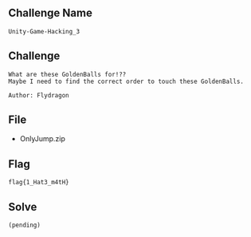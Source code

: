 ## Challenge Name
```
Unity-Game-Hacking_3
```
## Challenge
```
What are these GoldenBalls for!??  
Maybe I need to find the correct order to touch these GoldenBalls.  

Author: Flydragon
```
## File
- OnlyJump.zip
## Flag
```
flag{1_Hat3_m4tH}
```
## Solve
```
(pending)
```
